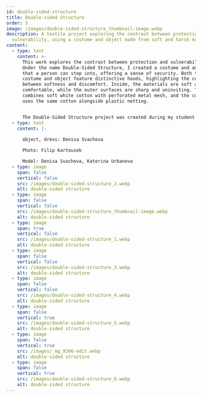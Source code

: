 ```yaml
---
id: double-sided-structure
title: Double-sided Structure
order: 5
image: /images/double-sided-structure_thumbnail-image.webp
description: A textile project exploring the contrast between protection and
  vulnerability, using a costume and object made from soft and harsh materials.
content:
  - type: text
    content: >-
      This work explores the contrast between protection and vulnerability.
      Under the name Double-Sided Structure, I created a costume and an object
      that a person can step into, offering a sense of security. Both the
      costume and object feature distinctive hoods, highlighting the contrast
      between softness and discomfort. Inside, the materials are soft and
      comfortable, while the outer surfaces are sharp and uninviting. The object
      combines soft white cotton with perforated metal mesh, and the costume
      uses the same cotton alongside plastic netting.


      The Double-Sided Structure project was created during my student exchange at the Academy of Arts, Architecture and Design in Prague, Czech Republic, in 2015.
  - type: text
    content: |-
      
      object, dress: Denisa Svachova

      Photo: Filip Kartousek

      Model: Denisa Svachova, Katerina Urbanova
  - type: image
    span: false
    vertical: false
    src: /images/double-sided-structure_2.webp
    alt: double-sided structure
  - type: image
    span: false
    vertical: false
    src: /images/double-sided-structure_thumbnail-image.webp
    alt: double-sided structure
  - type: image
    span: true
    vertical: false
    src: /images/double-sided-structure_1.webp
    alt: double-sided structure
  - type: image
    span: false
    vertical: false
    src: /images/double-sided-structure_3.webp
    alt: double-sided structure
  - type: image
    span: false
    vertical: false
    src: /images/double-sided-structure_4.webp
    alt: double-sided structure
  - type: image
    span: false
    vertical: true
    src: /images/double-sided-structure_5.webp
    alt: double-sided structure
  - type: image
    span: false
    vertical: true
    src: /images/_mg_9366-edit.webp
    alt: double-sided structure
  - type: image
    span: false
    vertical: true
    src: /images/double-sided-structure_6.webp
    alt: double-sided structure
---
```

